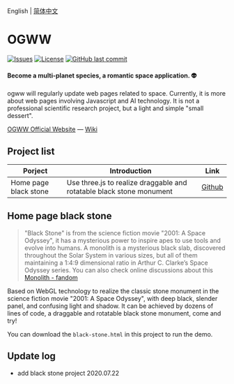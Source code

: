 
English | [简体中文](./README.CN.md) 

OGWW
========

[![Issues](https://img.shields.io/github/issues/elliottssu/ogww)](https://github.com/elliottssu/ogww/issues)
[![License](https://img.shields.io/github/license/elliottssu/ogww)](https://github.com/elliottssu/ogww/blob/master/LICENSE)
[![GitHub last commit](https://img.shields.io/github/last-commit/elliottssu/ogww)](https://github.com/elliottssu/ogww)

#### Become a multi-planet species, a romantic space application. 👽 ####

ogww will regularly update web pages related to space. Currently, it is more about web pages involving Javascript and AI technology. It is not a professional scientific research project, but a light and simple "small dessert".

[OGWW Official Website](https://ogww.com) &mdash;
[Wiki](https://github.com/elliottssu/ogww/wiki)

## Project list

|Porject|Introduction|Link|
|------|--------|------|
| Home page black stone | Use three.js to realize draggable and rotatable black stone monument | [Github](https://github.com/elliottssu/ogww.git) |


## Home page black stone

> "Black Stone" is from the science fiction movie "2001: A Space Odyssey", it has a mysterious power to inspire apes to use tools and evolve into humans. A monolith is a mysterious black slab, discovered throughout the Solar System in various sizes, but all of them maintaining a 1:4:9 dimensional ratio in Arthur C. Clarke’s Space Odyssey series. You can also check online discussions about this
[Monolith - fandom](https://2001.fandom.com/wiki/Monolith)

Based on WebGL technology to realize the classic stone monument in the science fiction movie "2001: A Space Odyssey", with deep black, slender panel, and confusing light and shadow. It can be achieved by dozens of lines of code, a draggable and rotatable black stone monument, come and try!

You can download the `black-stone.html` in this project to run the demo.

## Update log

- add black stone project 2020.07.22
